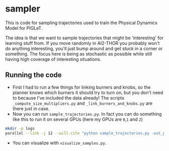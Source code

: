 # sampler

This is code for sampling trajectories used to train the Physical Dynamics Model for PIGLeT.

The idea is that we want to sample trajectories that might be 'interesting' for learning stuff from. If you move randomly in AI2-THOR you probably won't do anything interesting, you'll just bump around and get stuck in a corner or something. The focus here is being as stochastic as possible while still having high coverage of interesting situations.

## Running the code
* First I had to run a few things for linking burners and knobs, so the planner knows which burners it should try to turn on, but you don't need to because I've included the data already! The scripts `_compute_size_multipliers.py` and `_link_burners_and_knobs.py` are there just in case.
* Now you can run `sample_trajectories.py`. In fact you can do something like this to run it on several GPUs (here my GPUs are `0`,`1` and `2`)
```bash
mkdir -p logs
parallel --link -j 12 --will-cite "python sample_trajectories.py -out_path=/home/rowan/datasets3/piglet/ -seed={1} -display={2} > logs/{1}.txt" ::: $(seq 16000 17000) ::: 0 1 2
```
* You can visualize with `visualize_samples.py`.
